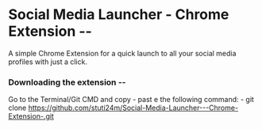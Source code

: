 # Social Media Launcher - Chrome Extension --
A simple Chrome Extension for a quick launch to all your social media profiles with just a click.

### Downloading the extension --
Go to the Terminal/Git CMD and copy - past e the following command:
        - git clone https://github.com/stuti24m/Social-Media-Launcher---Chrome-Extension-.git
